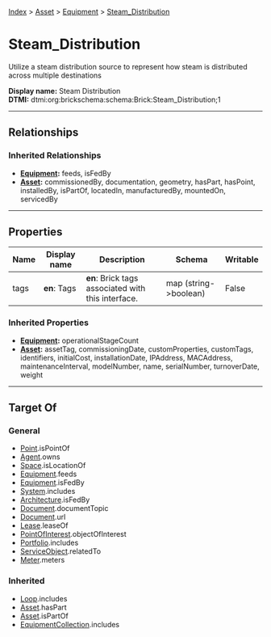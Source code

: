 [Index](../../index.md) > [Asset](../Asset.md) > [Equipment](Equipment.md) > [Steam_Distribution](#)
# Steam_Distribution

Utilize a steam distribution source to represent how steam is distributed across multiple destinations


**Display name:** Steam Distribution<br />
**DTMI:** dtmi:org:brickschema:schema:Brick:Steam_Distribution;1

---

## Relationships

### Inherited Relationships
* **[Equipment](Equipment.md):** feeds, isFedBy
* **[Asset](../Asset.md):** commissionedBy, documentation, geometry, hasPart, hasPoint, installedBy, isPartOf, locatedIn, manufacturedBy, mountedOn, servicedBy

---

## Properties

|Name|Display name|Description|Schema|Writable|
|-|-|-|-|-|
|tags|**en**: Tags|**en**: Brick tags associated with this interface.|map (string->boolean)|False|
### Inherited Properties
* **[Equipment](Equipment.md):** operationalStageCount
* **[Asset](../Asset.md):** assetTag, commissioningDate, customProperties, customTags, identifiers, initialCost, installationDate, IPAddress, MACAddress, maintenanceInterval, modelNumber, name, serialNumber, turnoverDate, weight

---

## Target Of
### General
* [Point](../../Point/Point.md).isPointOf
* [Agent](../../Agent/Agent.md).owns
* [Space](../../Space/Space.md).isLocationOf
* [Equipment](Equipment.md).feeds
* [Equipment](Equipment.md).isFedBy
* [System](../../Collection/System/System.md).includes
* [Architecture](../../Space/Architecture/Architecture.md).isFedBy
* [Document](../../Information/Document/Document.md).documentTopic
* [Document](../../Information/Document/Document.md).url
* [Lease](../../Event/Lease.md).leaseOf
* [PointOfInterest](../../Information/PointOfInterest.md).objectOfInterest
* [Portfolio](../../Collection/Portfolio.md).includes
* [ServiceObject](../../Information/ServiceObject/ServiceObject.md).relatedTo
* [Meter](Meter/Meter.md).meters
### Inherited
* [Loop](../../Collection/Loop/Loop.md).includes
* [Asset](../Asset.md).hasPart
* [Asset](../Asset.md).isPartOf
* [EquipmentCollection](../../Collection/Equipment-.md).includes
